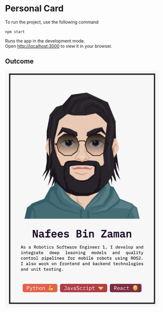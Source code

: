 # Personal Card

To run the project, use the following command

`npm start`

Runs the app in the development mode.\
Open [http://localhost:3000](http://localhost:3000) to view it in your browser.

## Outcome

<img src="public/i_card.png"/>
